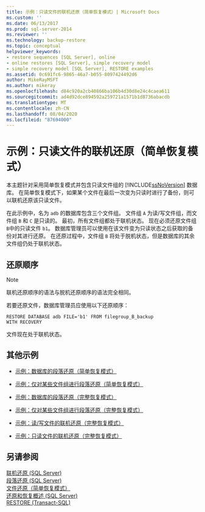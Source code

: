 ```yaml
---
title: 示例：只读文件的联机还原（简单恢复模式）| Microsoft Docs
ms.custom: ''
ms.date: 06/13/2017
ms.prod: sql-server-2014
ms.reviewer: ''
ms.technology: backup-restore
ms.topic: conceptual
helpviewer_keywords:
- restore sequences [SQL Server], online
- online restores [SQL Server], simple recovery model
- simple recovery model [SQL Server], RESTORE examples
ms.assetid: 0c691fc6-9865-46a7-b055-8097424492d6
author: MikeRayMSFT
ms.author: mikeray
ms.openlocfilehash: d84c920a2cb40866ba106b4d30d8e24c4caea611
ms.sourcegitcommit: ad4d92dce894592a259721a1571b1d8736abacdb
ms.translationtype: MT
ms.contentlocale: zh-CN
ms.lasthandoff: 08/04/2020
ms.locfileid: "87694000"
---
```

# <a name="example-online-restore-of-a-read-only-file-simple-recovery-model"></a>示例：只读文件的联机还原（简单恢复模式）
  本主题针对采用简单恢复模式并包含只读文件组的 [!INCLUDE[ssNoVersion](../../includes/ssnoversion-md.md)] 数据库。 在简单恢复模式下，如果某个文件在最后一次变为只读时进行了备份，则可以联机还原该只读文件。  
  
 在此示例中，名为 `adb` 的数据库包含三个文件组。 文件组 `A` 为读/写文件组，而文件组 `B` 和 `C` 是只读的。 最初，所有文件组都处于联机状态。 现在必须还原文件组 `B`中的只读文件 `b1`。 数据库管理员可以使用在该文件变为只读状态之后获取的备份对其进行还原。 在还原过程中，文件组 `B` 将处于脱机状态，但是数据库的其余文件组仍处于联机状态。  
  
## <a name="restore-sequence"></a>还原顺序  
  
> [!NOTE]  
>  联机还原顺序的语法与脱机还原顺序的语法完全相同。  
  
 若要还原文件，数据库管理员应使用以下还原顺序：  
  
```  
RESTORE DATABASE adb FILE='b1' FROM filegroup_B_backup   
WITH RECOVERY  
```  
  
 文件现在处于联机状态。  
  
## <a name="additional-examples"></a>其他示例  
  
-   [示例：数据库的段落还原（简单恢复模式）](example-piecemeal-restore-of-database-simple-recovery-model.md)  
  
-   [示例：仅对某些文件组进行段落还原（简单恢复模式）](example-piecemeal-restore-of-only-some-filegroups-simple-recovery-model.md)  
  
-   [示例：数据库的段落还原（完整恢复模式）](example-piecemeal-restore-of-database-full-recovery-model.md)  
  
-   [示例：仅对某些文件组进行段落还原（完整恢复模式）](example-piecemeal-restore-of-only-some-filegroups-full-recovery-model.md)  
  
-   [示例：读/写文件的联机还原（完整恢复模式）](example-online-restore-of-a-read-write-file-full-recovery-model.md)  
  
-   [示例：只读文件的联机还原（完整恢复模式）](example-online-restore-of-a-read-only-file-full-recovery-model.md)  
  
## <a name="see-also"></a>另请参阅  
 [联机还原 (SQL Server)](online-restore-sql-server.md)   
 [段落还原 (SQL Server)](piecemeal-restores-sql-server.md)   
 [文件还原（简单恢复模式）](file-restores-simple-recovery-model.md)   
 [还原和恢复概述 (SQL Server)](restore-and-recovery-overview-sql-server.md)   
 [RESTORE &#40;Transact-SQL&#41;](/sql/t-sql/statements/restore-statements-transact-sql)  
  
  
